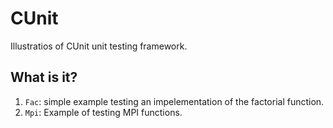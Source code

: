 # CUnit
Illustratios of CUnit unit testing framework.

## What is it?
1. `Fac`: simple example testing an impelementation of the factorial
    function.
1. `Mpi`: Example of testing MPI functions.
